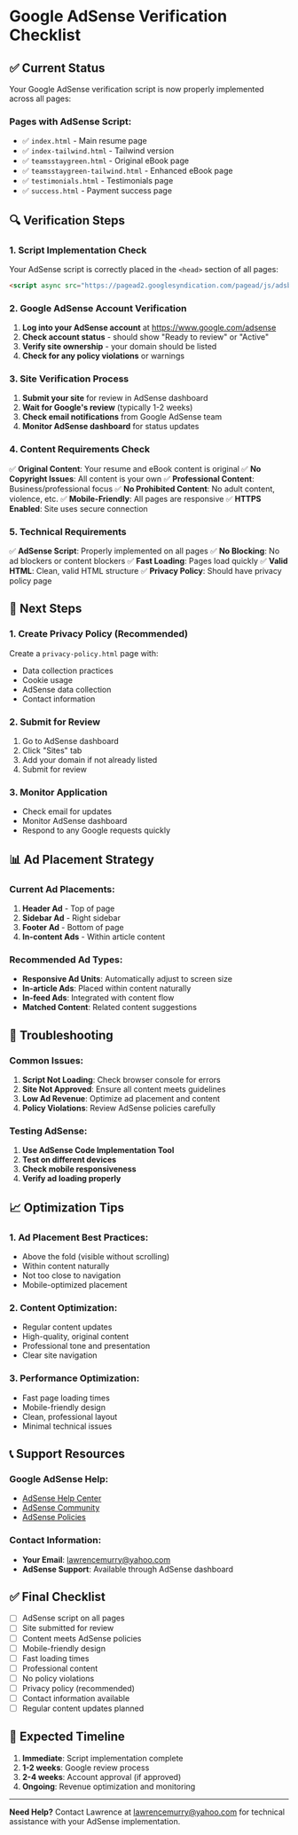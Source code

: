 # Google AdSense Verification Checklist

## ✅ Current Status
Your Google AdSense verification script is now properly implemented across all pages:

### Pages with AdSense Script:
- ✅ `index.html` - Main resume page
- ✅ `index-tailwind.html` - Tailwind version
- ✅ `teamsstaygreen.html` - Original eBook page
- ✅ `teamsstaygreen-tailwind.html` - Enhanced eBook page
- ✅ `testimonials.html` - Testimonials page
- ✅ `success.html` - Payment success page

## 🔍 Verification Steps

### 1. Script Implementation Check
Your AdSense script is correctly placed in the `<head>` section of all pages:
```html
<script async src="https://pagead2.googlesyndication.com/pagead/js/adsbygoogle.js?client=ca-pub-8786200479780334" crossorigin="anonymous"></script>
```

### 2. Google AdSense Account Verification
1. **Log into your AdSense account** at https://www.google.com/adsense
2. **Check account status** - should show "Ready to review" or "Active"
3. **Verify site ownership** - your domain should be listed
4. **Check for any policy violations** or warnings

### 3. Site Verification Process
1. **Submit your site** for review in AdSense dashboard
2. **Wait for Google's review** (typically 1-2 weeks)
3. **Check email notifications** from Google AdSense team
4. **Monitor AdSense dashboard** for status updates

### 4. Content Requirements Check
✅ **Original Content**: Your resume and eBook content is original
✅ **No Copyright Issues**: All content is your own
✅ **Professional Content**: Business/professional focus
✅ **No Prohibited Content**: No adult content, violence, etc.
✅ **Mobile-Friendly**: All pages are responsive
✅ **HTTPS Enabled**: Site uses secure connection

### 5. Technical Requirements
✅ **AdSense Script**: Properly implemented on all pages
✅ **No Blocking**: No ad blockers or content blockers
✅ **Fast Loading**: Pages load quickly
✅ **Valid HTML**: Clean, valid HTML structure
✅ **Privacy Policy**: Should have privacy policy page

## 🚀 Next Steps

### 1. Create Privacy Policy (Recommended)
Create a `privacy-policy.html` page with:
- Data collection practices
- Cookie usage
- AdSense data collection
- Contact information

### 2. Submit for Review
1. Go to AdSense dashboard
2. Click "Sites" tab
3. Add your domain if not already listed
4. Submit for review

### 3. Monitor Application
- Check email for updates
- Monitor AdSense dashboard
- Respond to any Google requests quickly

## 📊 Ad Placement Strategy

### Current Ad Placements:
1. **Header Ad** - Top of page
2. **Sidebar Ad** - Right sidebar
3. **Footer Ad** - Bottom of page
4. **In-content Ads** - Within article content

### Recommended Ad Types:
- **Responsive Ad Units**: Automatically adjust to screen size
- **In-article Ads**: Placed within content naturally
- **In-feed Ads**: Integrated with content flow
- **Matched Content**: Related content suggestions

## 🔧 Troubleshooting

### Common Issues:
1. **Script Not Loading**: Check browser console for errors
2. **Site Not Approved**: Ensure all content meets guidelines
3. **Low Ad Revenue**: Optimize ad placement and content
4. **Policy Violations**: Review AdSense policies carefully

### Testing AdSense:
1. **Use AdSense Code Implementation Tool**
2. **Test on different devices**
3. **Check mobile responsiveness**
4. **Verify ad loading properly**

## 📈 Optimization Tips

### 1. Ad Placement Best Practices:
- Above the fold (visible without scrolling)
- Within content naturally
- Not too close to navigation
- Mobile-optimized placement

### 2. Content Optimization:
- Regular content updates
- High-quality, original content
- Professional tone and presentation
- Clear site navigation

### 3. Performance Optimization:
- Fast page loading times
- Mobile-friendly design
- Clean, professional layout
- Minimal technical issues

## 📞 Support Resources

### Google AdSense Help:
- [AdSense Help Center](https://support.google.com/adsense)
- [AdSense Community](https://support.google.com/adsense/community)
- [AdSense Policies](https://support.google.com/adsense/answer/48182)

### Contact Information:
- **Your Email**: lawrencemurry@yahoo.com
- **AdSense Support**: Available through AdSense dashboard

## ✅ Final Checklist

- [ ] AdSense script on all pages
- [ ] Site submitted for review
- [ ] Content meets AdSense policies
- [ ] Mobile-friendly design
- [ ] Fast loading times
- [ ] Professional content
- [ ] No policy violations
- [ ] Privacy policy (recommended)
- [ ] Contact information available
- [ ] Regular content updates planned

## 🎯 Expected Timeline

1. **Immediate**: Script implementation complete
2. **1-2 weeks**: Google review process
3. **2-4 weeks**: Account approval (if approved)
4. **Ongoing**: Revenue optimization and monitoring

---

**Need Help?** Contact Lawrence at lawrencemurry@yahoo.com for technical assistance with your AdSense implementation. 